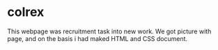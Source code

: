 # colrex
This webpage was recruitment task into new work. 
We got picture with page, and on the basis i had maked HTML and CSS document.
